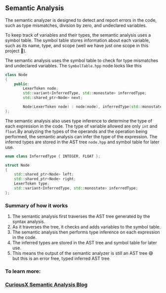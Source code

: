 ## Semantic Analysis

The semantic analyzer is designed to detect and report errors in the code, such as type mismatches, division by zero, and undeclared variables.

To keep track of variables and their types, the semantic analysis uses a symbol table. The symbol table stores information about each variable, such as its name, type, and scope (well we have just one scope in this project 🌚). 

The semantic analysis uses the symbol table to check for type mismatches and undeclared variables. The `SymbolTable.hpp` node looks like this 

```c++
class Node
{
    public:
        LexerToken node;
        std::variant<InferredType, std::monostate> inferredType;
        std::shared_ptr<Node> next;

        Node(LexerToken node) : node(node), inferredType(std::monostate{}), next(nullptr) {}
};
```

The semantic analysis also uses type inference to determine the type of each expression in the code. The type of variable allowed are only `int` and `float`.By analyzing the types of the operands and the operation being performed, the semantic analysis can infer the type of the expression. The inferred types are stored in the AST tree `node.hpp` and symbol table for later use.

```c++
enum class InferredType { INTEGER, FLOAT };

struct Node
{
    std::shared_ptr<Node> left;
    std::shared_ptr<Node> right;
    LexerToken type;
    std::variant<InferredType, std::monostate> inferredType;
};
```

### Summary of how it works
1.  The semantic analysis first traverses the AST tree generated by the syntax analysis.
2.  As it traverses the tree, it checks and adds variables to the symbol table.
3.  The semantic analysis then performs type inference on each expression in the code.
4.  The inferred types are stored in the AST tree and symbol table for later use.
5.  This means the output of the semantic analyzer is still an AST tree 😅 but this is an error free, typed inferred AST tree

### To learn more:
### [CuriousX Semantic Analysis Blog](https://jenniferchukwu.com/posts/semanticAnalysis)

